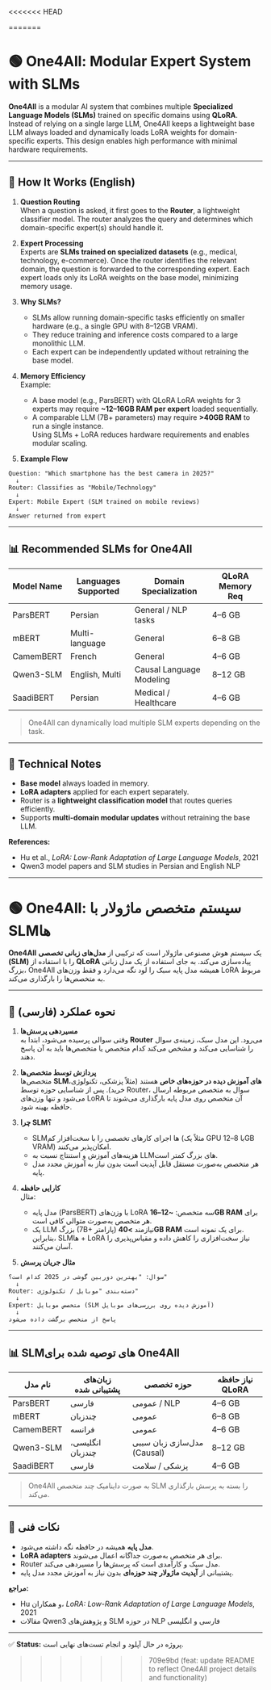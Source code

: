 <<<<<<< HEAD

=======
# 🟢 One4All: Modular Expert System with SLMs

**One4All** is a modular AI system that combines multiple **Specialized Language Models (SLMs)** trained on specific domains using **QLoRA**. Instead of relying on a single large LLM, One4All keeps a lightweight base LLM always loaded and dynamically loads LoRA weights for domain-specific experts. This design enables high performance with minimal hardware requirements.

---

## 🚀 How It Works (English)

1. **Question Routing**  
   When a question is asked, it first goes to the **Router**, a lightweight classifier model. The router analyzes the query and determines which domain-specific expert(s) should handle it.

2. **Expert Processing**  
   Experts are **SLMs trained on specialized datasets** (e.g., medical, technology, e-commerce). Once the router identifies the relevant domain, the question is forwarded to the corresponding expert. Each expert loads only its LoRA weights on the base model, minimizing memory usage.

3. **Why SLMs?**  
   - SLMs allow running domain-specific tasks efficiently on smaller hardware (e.g., a single GPU with 8–12GB VRAM).  
   - They reduce training and inference costs compared to a large monolithic LLM.  
   - Each expert can be independently updated without retraining the base model.

4. **Memory Efficiency**  
   Example:  
   - A base model (e.g., ParsBERT) with QLoRA LoRA weights for 3 experts may require **~12–16GB RAM per expert** loaded sequentially.  
   - A comparable LLM (7B+ parameters) may require **>40GB RAM** to run a single instance.  
   Using SLMs + LoRA reduces hardware requirements and enables modular scaling.

5. **Example Flow**
```text
Question: "Which smartphone has the best camera in 2025?"
  ↓
Router: Classifies as "Mobile/Technology"
  ↓
Expert: Mobile Expert (SLM trained on mobile reviews)
  ↓
Answer returned from expert
```

---

## 📊 Recommended SLMs for One4All

| Model Name           | Languages Supported | Domain Specialization       | QLoRA Memory Req |
|---------------------|------------------|----------------------------|----------------|
| ParsBERT            | Persian           | General / NLP tasks        | 4–6 GB         |
| mBERT               | Multi-language    | General                    | 6–8 GB         |
| CamemBERT            | French            | General                    | 4–6 GB         |
| Qwen3-SLM           | English, Multi    | Causal Language Modeling   | 8–12 GB        |
| SaadiBERT            | Persian           | Medical / Healthcare       | 4–6 GB         |

> One4All can dynamically load multiple SLM experts depending on the task.

---

## 🔧 Technical Notes

- **Base model** always loaded in memory.  
- **LoRA adapters** applied for each expert separately.  
- Router is a **lightweight classification model** that routes queries efficiently.  
- Supports **multi-domain modular updates** without retraining the base LLM.  

**References:**  
- Hu et al., *LoRA: Low-Rank Adaptation of Large Language Models*, 2021  
- Qwen3 model papers and SLM studies in Persian and English NLP  

---

# 🟢 One4All: سیستم متخصص ماژولار با SLMها

**One4All** یک سیستم هوش مصنوعی ماژولار است که ترکیبی از **مدل‌های زبانی تخصصی (SLM)** را با استفاده از **QLoRA** پیاده‌سازی می‌کند. به جای استفاده از یک مدل زبانی بزرگ، One4All همیشه مدل پایه سبک را لود نگه می‌دارد و فقط وزن‌های LoRA مربوط به متخصص‌ها را بارگذاری می‌کند.

---

## 🚀 نحوه عملکرد (فارسی)

1. **مسیردهی پرسش‌ها**  
   وقتی سوالی پرسیده می‌شود، ابتدا به **Router** می‌رود. این مدل سبک، زمینه‌ی سوال را شناسایی می‌کند و مشخص می‌کند کدام متخصص یا متخصص‌ها باید به آن پاسخ دهند.

2. **پردازش توسط متخصص‌ها**  
   متخصص‌ها **SLMهای آموزش دیده در حوزه‌های خاص** هستند (مثلاً پزشکی، تکنولوژی، خرید). پس از شناسایی حوزه توسط Router، سوال به متخصص مربوطه ارسال می‌شود و تنها وزن‌های LoRA آن متخصص روی مدل پایه بارگذاری می‌شوند تا حافظه بهینه شود.

3. **چرا SLM؟**  
   - SLMها اجرای کارهای تخصصی را با سخت‌افزار کم (مثلاً یک GPU با 8–12GB VRAM) امکان‌پذیر می‌کنند.  
   - هزینه‌های آموزش و استنتاج نسبت به LLMهای بزرگ کمتر است.  
   - هر متخصص به‌صورت مستقل قابل آپدیت است بدون نیاز به آموزش مجدد مدل پایه.

4. **کارایی حافظه**  
   مثال:  
   - مدل پایه (ParsBERT) با وزن‌های LoRA سه متخصص: **~12–16GB RAM** برای هر متخصص به‌صورت متوالی کافی است.  
   - یک LLM بزرگ (7B+ پارامتر) نیازمند **>40GB RAM** برای یک نمونه است.  
   بنابراین، SLMها + LoRA نیاز سخت‌افزاری را کاهش داده و مقیاس‌پذیری را آسان می‌کنند.

5. **مثال جریان پرسش**
```text
سوال: "بهترین دوربین گوشی در 2025 کدام است؟"
  ↓
Router: دسته‌بندی "موبایل / تکنولوژی"
  ↓
Expert: متخصص موبایل (SLM آموزش دیده روی بررسی‌های موبایل)
  ↓
پاسخ از متخصص برگشت داده می‌شود
```

---

## 📊 SLMهای توصیه شده برای One4All

| نام مدل             | زبان‌های پشتیبانی شده | حوزه تخصصی                  | نیاز حافظه QLoRA |
|--------------------|--------------------|-----------------------------|----------------|
| ParsBERT            | فارسی               | عمومی / NLP                | 4–6 GB         |
| mBERT               | چندزبان             | عمومی                       | 6–8 GB         |
| CamemBERT           | فرانسه              | عمومی                       | 4–6 GB         |
| Qwen3-SLM           | انگلیسی، چندزبان    | مدل‌سازی زبان سببی (Causal) | 8–12 GB        |
| SaadiBERT           | فارسی               | پزشکی / سلامت               | 4–6 GB         |

> One4All به صورت داینامیک چند متخصص SLM را بسته به پرسش بارگذاری می‌کند.

---

## 🔧 نکات فنی

- **مدل پایه** همیشه در حافظه نگه داشته می‌شود.  
- **LoRA adapters** برای هر متخصص به‌صورت جداگانه اعمال می‌شوند.  
- Router مدل سبک و کارآمدی است که پرسش‌ها را مسیردهی می‌کند.  
- پشتیبانی از **آپدیت ماژولار چند حوزه‌ای** بدون نیاز به آموزش مجدد مدل پایه.  

**مراجع:**  
- Hu و همکاران، *LoRA: Low-Rank Adaptation of Large Language Models*, 2021  
- مقالات Qwen3 و پژوهش‌های SLM در حوزه NLP فارسی و انگلیسی  

---

✅ **Status:** پروژه در حال آپلود و انجام تست‌های نهایی است.

>>>>>>> 709e9bd (feat: update README to reflect One4All project details and functionality)
